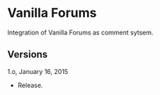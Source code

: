 Vanilla Forums
==============

Integration of Vanilla Forums as comment sytsem.


Versions
--------

1.o, January 16, 2015
- Release.
